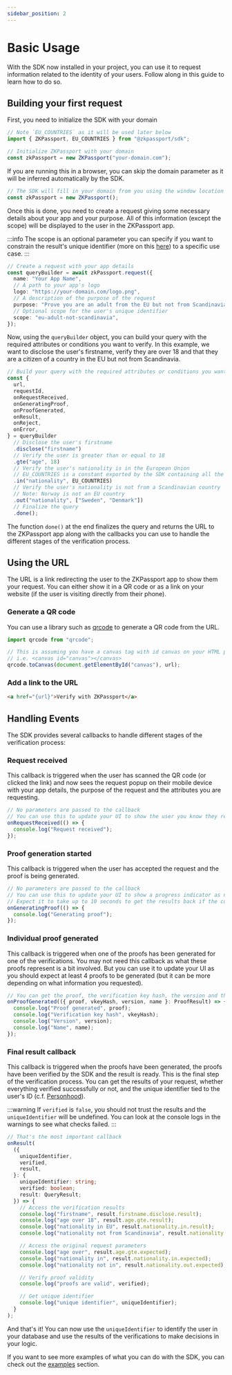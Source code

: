 ```yaml
---
sidebar_position: 2
---
```


# Basic Usage

With the SDK now installed in your project, you can use it to request information related to the identity of your users. Follow along in this guide to learn how to do so.

## Building your first request

First, you need to initialize the SDK with your domain

```typescript
// Note `EU_COUNTRIES` as it will be used later below
import { ZKPassport, EU_COUNTRIES } from "@zkpassport/sdk";

// Initialize ZKPassport with your domain
const zkPassport = new ZKPassport("your-domain.com");
```

If you are running this in a browser, you can skip the domain parameter as it will be inferred automatically by the SDK.

```typescript
// The SDK will fill in your domain from you using the window location object behind the scenes
const zkPassport = new ZKPassport();
```

Once this is done, you need to create a request giving some necessary details about your app and your purpose.
All of this information (except the scope) will be displayed to the user in the ZKPassport app.

:::info
The scope is an optional parameter you can specify if you want to constrain the result's unique identifier (more on this [here](../examples/personhood)) to a specific use case.
:::

```typescript
// Create a request with your app details
const queryBuilder = await zkPassport.request({
  name: "Your App Name",
  // A path to your app's logo
  logo: "https://your-domain.com/logo.png",
  // A description of the purpose of the request
  purpose: "Prove you are an adult from the EU but not from Scandinavia",
  // Optional scope for the user's unique identifier
  scope: "eu-adult-not-scandinavia",
});
```

Now, using the `queryBuilder` object, you can build your query with the required attributes or conditions you want to verify. In this example, we want to disclose the user's firstname, verify they are over 18 and that they are a citizen of a country in the EU but not from Scandinavia.

```typescript
// Build your query with the required attributes or conditions you want to verify
const {
  url,
  requestId,
  onRequestReceived,
  onGeneratingProof,
  onProofGenerated,
  onResult,
  onReject,
  onError,
} = queryBuilder
  // Disclose the user's firstname
  .disclose("firstname")
  // Verify the user is greater than or equal to 18
  .gte("age", 18)
  // Verify the user's nationality is in the European Union
  // EU_COUNTRIES is a constant exported by the SDK containing all the EU countries
  .in("nationality", EU_COUNTRIES)
  // Verify the user's nationality is not from a Scandinavian country
  // Note: Norway is not an EU country
  .out("nationality", ["Sweden", "Denmark"])
  // Finalize the query
  .done();
```

The function `done()` at the end finalizes the query and returns the URL to the ZKPassport app along with the callbacks you can use to handle the different stages of the verification process.

## Using the URL

The URL is a link redirecting the user to the ZKPassport app to show them your request. You can either show it in a QR code or as a link on your website (if the user is visiting directly from their phone).

### Generate a QR code

You can use a library such as [qrcode](https://www.npmjs.com/package/qrcode) to generate a QR code from the URL.

```typescript
import qrcode from "qrcode";

// This is assuming you have a canvas tag with id canvas on your HTML page
// i.e. <canvas id="canvas"></canvas>
qrcode.toCanvas(document.getElementById("canvas"), url);
```

### Add a link to the URL

```html
<a href="{url}">Verify with ZKPassport</a>
```

## Handling Events

The SDK provides several callbacks to handle different stages of the verification process:

### Request received

This callback is triggered when the user has scanned the QR code (or clicked the link) and now sees the request popup on their mobile device with your app details, the purpose of the request and the attributes you are requesting.

```typescript
// No parameters are passed to the callback
// You can use this to update your UI to show the user you know they received the request
onRequestReceived(() => {
  console.log("Request received");
});
```

### Proof generation started

This callback is triggered when the user has accepted the request and the proof is being generated.

```typescript
// No parameters are passed to the callback
// You can use this to update your UI to show a progress indicator as now the proof is being generated
// Expect it to take up to 10 seconds to get the results back if the connection is decent
onGeneratingProof(() => {
  console.log("Generating proof");
});
```

### Individual proof generated

This callback is triggered when one of the proofs has been generated for one of the verifications.
You may not need this callback as what these proofs represent is a bit involved. But you can use it to update your UI as you should expect at least 4 proofs to be generated (but it can be more depending on what information you requested).

```typescript
// You can get the proof, the verification key hash, the version and the name of the proof
onProofGenerated(({ proof, vkeyHash, version, name }: ProofResult) => {
  console.log("Proof generated", proof);
  console.log("Verification key hash", vkeyHash);
  console.log("Version", version);
  console.log("Name", name);
});
```

### Final result callback

This callback is triggered when the proofs have been generated, the proofs have been verified by the SDK and the result is ready. This is the final step of the verification process. You can get the results of your request, whether everything verified successfully or not, and the unique identifier tied to the user's ID (c.f. [Personhood](../examples/personhood)).

:::warning
If `verified` is `false`, you should not trust the results and the `uniqueIdentifier` will be undefined. You can look at the console logs in the warnings to see what checks failed.
:::

```typescript
// That's the most important callback
onResult(
  ({
    uniqueIdentifier,
    verified,
    result,
  }: {
    uniqueIdentifier: string;
    verified: boolean;
    result: QueryResult;
  }) => {
    // Access the verification results
    console.log("firstname", result.firstname.disclose.result);
    console.log("age over 18", result.age.gte.result);
    console.log("nationality in EU", result.nationality.in.result);
    console.log("nationality not from Scandinavia", result.nationality.out.result);

    // Access the original request parameters
    console.log("age over", result.age.gte.expected);
    console.log("nationality in", result.nationality.in.expected);
    console.log("nationality not in", result.nationality.out.expected);

    // Verify proof validity
    console.log("proofs are valid", verified);

    // Get unique identifier
    console.log("unique identifier", uniqueIdentifier);
  }
);
```

And that's it! You can now use the `uniqueIdentifier` to identify the user in your database and use the results of the verifications to make decisions in your logic.

If you want to see more examples of what you can do with the SDK, you can check out the [examples](../examples) section.
